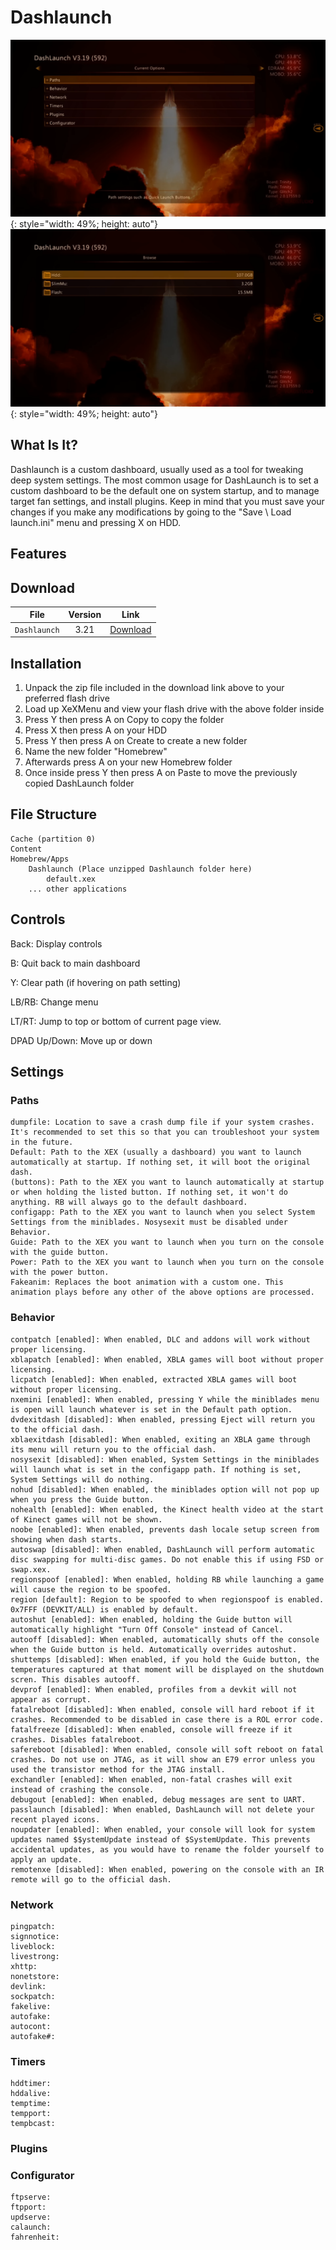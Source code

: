 # Dashlaunch

![](../assets/images/Dashlaunch1.png){: style="width: 49%; height: auto"}
![](../assets/images/Dashlaunch2.png){: style="width: 49%; height: auto"}

## What Is It?

Dashlaunch is a custom dashboard, usually used as a tool for tweaking deep system settings. The most common usage for DashLaunch is to set a custom dashboard to be the default one on system startup, and to manage target fan settings, and install plugins. Keep in mind that you must save your changes if you make any modifications by going to the "Save \ Load launch.ini" menu and pressing X on HDD.

## Features

## Download

| File         | Version | Link                                                                                            |
|--------------|:-------:|-------------------------------------------------------------------------------------------------|
| `Dashlaunch` |  3.21   | [Download](https://drive.google.com/file/d/1O-IkxIrocMc2sk3mBbKnA7gJSWWWqod0/view?usp=sharing)  |

## Installation

1. Unpack the zip file included in the download link above to your preferred flash drive
2. Load up XeXMenu and view your flash drive with the above folder inside
3. Press Y then press A on Copy to copy the folder
4. Press X then press A on your HDD
5. Press Y then press A on Create to create a new folder
6. Name the new folder "Homebrew"
7. Afterwards press A on your new Homebrew folder
8. Once inside press Y then press A on Paste to move the previously copied DashLaunch folder

## File Structure

``` { .yaml .no-copy }
Cache (partition 0)
Content
Homebrew/Apps
    Dashlaunch (Place unzipped Dashlaunch folder here)
        default.xex
    ... other applications
```

## Controls

Back: Display controls

B: Quit back to main dashboard

Y: Clear path (if hovering on path setting)

LB/RB: Change menu

LT/RT: Jump to top or bottom of current page view.

DPAD Up/Down: Move up or down

## Settings

### Paths

```
dumpfile: Location to save a crash dump file if your system crashes. It's recommended to set this so that you can troubleshoot your system in the future.
Default: Path to the XEX (usually a dashboard) you want to launch automatically at startup. If nothing set, it will boot the original dash.
(buttons): Path to the XEX you want to launch automatically at startup or when holding the listed button. If nothing set, it won't do anything. RB will always go to the default dashboard.
configapp: Path to the XEX you want to launch when you select System Settings from the miniblades. Nosysexit must be disabled under Behavior.
Guide: Path to the XEX you want to launch when you turn on the console with the guide button.
Power: Path to the XEX you want to launch when you turn on the console with the power button.
Fakeanim: Replaces the boot animation with a custom one. This animation plays before any other of the above options are processed.
```

### Behavior

```
contpatch [enabled]: When enabled, DLC and addons will work without proper licensing.
xblapatch [enabled]: When enabled, XBLA games will boot without proper licensing.
licpatch [enabled]: When enabled, extracted XBLA games will boot without proper licensing.
nxemini [enabled]: When enabled, pressing Y while the miniblades menu is open will launch whatever is set in the Default path option.
dvdexitdash [disabled]: When enabled, pressing Eject will return you to the official dash.
xblaexitdash [disabled]: When enabled, exiting an XBLA game through its menu will return you to the official dash.
nosysexit [disabled]: When enabled, System Settings in the miniblades will launch what is set in the configapp path. If nothing is set, System Settings will do nothing.
nohud [disabled]: When enabled, the miniblades option will not pop up when you press the Guide button.
nohealth [enabled]: When enabled, the Kinect health video at the start of Kinect games will not be shown.
noobe [enabled]: When enabled, prevents dash locale setup screen from showing when dash starts.
autoswap [disabled]: When enabled, DashLaunch will perform automatic disc swapping for multi-disc games. Do not enable this if using FSD or swap.xex.
regionspoof [enabled]: When enabled, holding RB while launching a game will cause the region to be spoofed.
region [default]: Region to be spoofed to when regionspoof is enabled. 0x7FFF (DEVKIT/ALL) is enabled by default.
autoshut [enabled]: When enabled, holding the Guide button will automatically highlight "Turn Off Console" instead of Cancel.
autooff [disabled]: When enabled, automatically shuts off the console when the Guide button is held. Automatically overrides autoshut.
shuttemps [disabled]: When enabled, if you hold the Guide button, the temperatures captured at that moment will be displayed on the shutdown scren. This disables autooff.
devprof [enabled]: When enabled, profiles from a devkit will not appear as corrupt.
fatalreboot [disabled]: When enabled, console will hard reboot if it crashes. Recommended to be disabled in case there is a ROL error code.
fatalfreeze [disabled]: When enabled, console will freeze if it crashes. Disables fatalreboot.
safereboot [disabled]: When enabled, console will soft reboot on fatal crashes. Do not use on JTAG, as it will show an E79 error unless you used the transistor method for the JTAG install.
exchandler [enabled]: When enabled, non-fatal crashes will exit instead of crashing the console.
debugout [enabled]: When enabled, debug messages are sent to UART.
passlaunch [disabled]: When enabled, DashLaunch will not delete your recent played icons.
noupdater [enabled]: When enabled, your console will look for system updates named $$ystemUpdate instead of $SystemUpdate. This prevents accidental updates, as you would have to rename the folder yourself to apply an update.
remotenxe [disabled]: When enabled, powering on the console with an IR remote will go to the official dash.
```

### Network

```
pingpatch:
signnotice: 
liveblock:
livestrong:
xhttp:
nonetstore:
devlink:
sockpatch:
fakelive:
autofake:
autocont:
autofake#:
```

### Timers

```
hddtimer:
hddalive: 
temptime:
tempport:
tempbcast:
```

### Plugins

### Configurator

```
ftpserve:
ftpport: 
updserve:
calaunch:
fahrenheit:
```